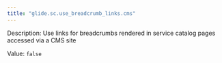 ```yaml
---
title: "glide.sc.use_breadcrumb_links.cms"
---
```


Description: Use links for breadcrumbs rendered in service catalog pages accessed via a CMS site

Value: `false`